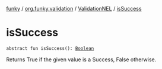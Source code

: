 [funky](../../index.md) / [org.funky.validation](../index.md) / [ValidationNEL](index.md) / [isSuccess](.)

# isSuccess

`abstract fun isSuccess(): `[`Boolean`](https://kotlinlang.org/api/latest/jvm/stdlib/kotlin/-boolean/index.html)

Returns True if the given value is a Success, False otherwise.

